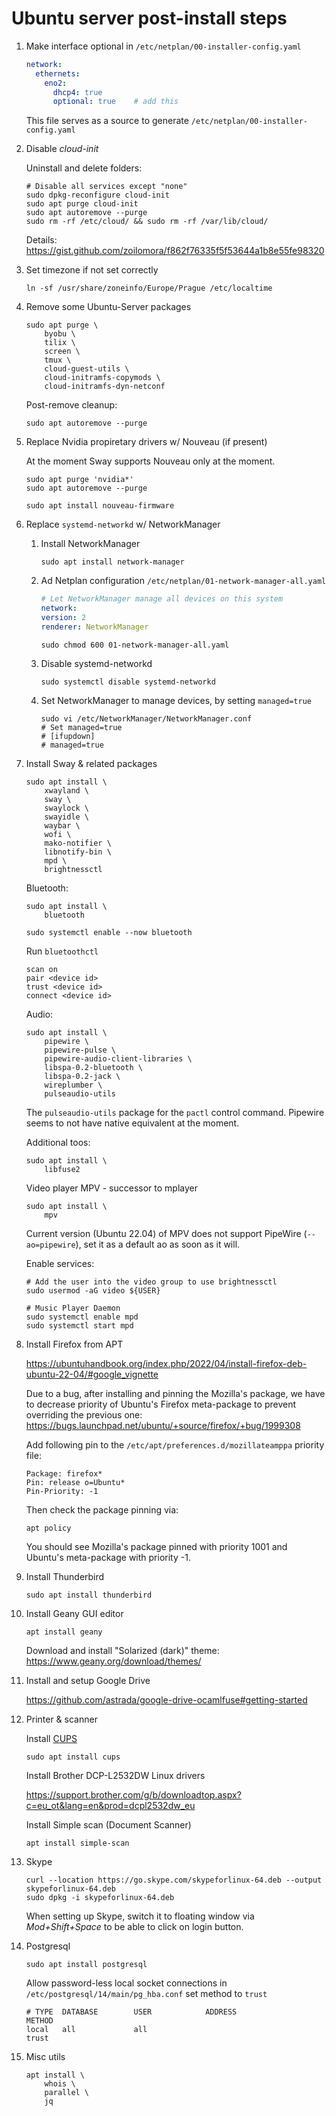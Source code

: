 # Ubuntu server post-install steps

1. Make interface optional in `/etc/netplan/00-installer-config.yaml`

	```yaml
	network:
	  ethernets:
	    eno2:
	      dhcp4: true
	      optional: true    # add this
	```

	This file serves as a source to generate `/etc/netplan/00-installer-config.yaml`

2. Disable _cloud-init_

	Uninstall and delete folders:

	```shell
	# Disable all services except "none"
	sudo dpkg-reconfigure cloud-init
	sudo apt purge cloud-init
	sudo apt autoremove --purge
	sudo rm -rf /etc/cloud/ && sudo rm -rf /var/lib/cloud/
	```
	
	Details: https://gist.github.com/zoilomora/f862f76335f5f53644a1b8e55fe98320

3. Set timezone if not set correctly

	```shell
	ln -sf /usr/share/zoneinfo/Europe/Prague /etc/localtime
	```

4. Remove some Ubuntu-Server packages

	```shell
	sudo apt purge \
		byobu \
		tilix \
		screen \
		tmux \
		cloud-guest-utils \
		cloud-initramfs-copymods \
		cloud-initramfs-dyn-netconf
	```

	Post-remove cleanup:
	```shell
	sudo apt autoremove --purge
	```

5. Replace Nvidia propiretary drivers w/ Nouveau (if present)

	At the moment Sway supports Nouveau only at the moment.
	```shell
	sudo apt purge 'nvidia*'
	sudo apt autoremove --purge
	```

	```shell
	sudo apt install nouveau-firmware
	```

6. Replace `systemd-networkd` w/ NetworkManager

	1. Install NetworkManager

		```shell
		sudo apt install network-manager
		```

	2. Ad Netplan configuration `/etc/netplan/01-network-manager-all.yaml`

		```yaml
		# Let NetworkManager manage all devices on this system
		network:
		version: 2
		renderer: NetworkManager
		```

		```shell
		sudo chmod 600 01-network-manager-all.yaml
		```

	3. Disable systemd-networkd

		```shell
		sudo systemctl disable systemd-networkd
		```

	4. Set NetworkManager to manage devices, by setting `managed=true`


		```shell
		sudo vi /etc/NetworkManager/NetworkManager.conf
		# Set managed=true
		# [ifupdown]
		# managed=true
		``` 

7. Install Sway & related packages

	```shell
	sudo apt install \
		xwayland \
		sway \
		swaylock \
		swayidle \
		waybar \
		wofi \
		mako-notifier \
		libnotify-bin \
		mpd \
		brightnessctl
	```
	
	Bluetooth:
	```shell
	sudo apt install \
		bluetooth
	
	sudo systemctl enable --now bluetooth
	```
	Run `bluetoothctl`
	```
	scan on
	pair <device id>
	trust <device id>
	connect <device id>
	```

	Audio:
	```shell
	sudo apt install \
		pipewire \
		pipewire-pulse \
		pipewire-audio-client-libraries \
		libspa-0.2-bluetooth \
		libspa-0.2-jack \
		wireplumber \
		pulseaudio-utils
	```
	The `pulseaudio-utils` package for the `pactl` control command. Pipewire seems to not have native equivalent at the moment.

	Additional toos:
	```shell
	sudo apt install \
		libfuse2
	```

	Video player MPV - successor to mplayer
	```shell
	sudo apt install \
		mpv
	```
	Current version (Ubuntu 22.04) of MPV does not support PipeWire (`--ao=pipewire`), set it as a default ao as soon as it will.


	Enable services:
	```shell
	# Add the user into the video group to use brightnessctl
	sudo usermod -aG video ${USER}

	# Music Player Daemon
	sudo systemctl enable mpd
	sudo systemctl start mpd
	```

8. Install Firefox from APT

	https://ubuntuhandbook.org/index.php/2022/04/install-firefox-deb-ubuntu-22-04/#google_vignette

	Due to a bug, after installing and pinning the Mozilla's package, we have to decrease priority of Ubuntu's Firefox meta-package to prevent overriding the previous one: https://bugs.launchpad.net/ubuntu/+source/firefox/+bug/1999308

	Add following pin to the `/etc/apt/preferences.d/mozillateamppa` priority file:
	```
	Package: firefox*
	Pin: release o=Ubuntu*
	Pin-Priority: -1
	```

	Then check the package pinning via:
	```shell
	apt policy
	```

	You should see Mozilla's package pinned with priority 1001 and Ubuntu's meta-package with priority -1.

9. Install Thunderbird

	`sudo apt install thunderbird`

10. Install Geany GUI editor

	`apt install geany`

	Download and install "Solarized (dark)" theme: https://www.geany.org/download/themes/

11. Install and setup Google Drive

	https://github.com/astrada/google-drive-ocamlfuse#getting-started

12. Printer & scanner

	Install [CUPS](https://ubuntu.com/server/docs/service-cups)
	```shell
	sudo apt install cups
	```
	Install Brother DCP-L2532DW Linux drivers

	https://support.brother.com/g/b/downloadtop.aspx?c=eu_ot&lang=en&prod=dcpl2532dw_eu

	Install Simple scan (Document Scanner)
	```shell
	apt install simple-scan
	```

13. Skype

	```shell
	curl --location https://go.skype.com/skypeforlinux-64.deb --output skypeforlinux-64.deb
	sudo dpkg -i skypeforlinux-64.deb
	```

	When setting up Skype, switch it to floating window via _Mod+Shift+Space_ to be able to click on login button.

14. Postgresql

	```shell
	sudo apt install postgresql
	```

	Allow password-less local socket connections in `/etc/postgresql/14/main/pg_hba.conf` set method to `trust`
	```
	# TYPE  DATABASE        USER            ADDRESS                 METHOD
	local   all             all                                     trust
	```

15. Misc utils

	```shell
	apt install \
		whois \
		parallel \
		jq
	```



